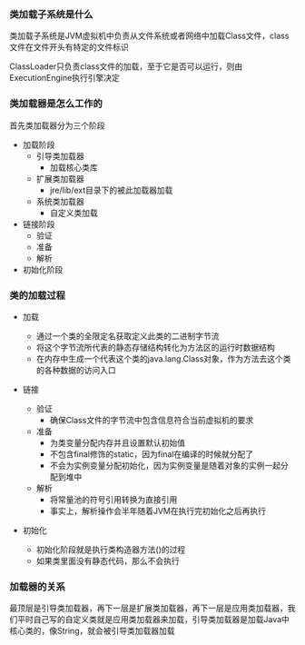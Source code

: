### 类加载子系统是什么

类加载子系统是JVM虚拟机中负责从文件系统或者网络中加载Class文件，class文件在文件开头有特定的文件标识

ClassLoader只负责class文件的加载，至于它是否可以运行，则由ExecutionEngine执行引擎决定

### 类加载器是怎么工作的

首先类加载器分为三个阶段

- 加载阶段
  - 引导类加载器
    - 加载核心类库
  - 扩展类加载器
    - jre/lib/ext目录下的被此加载器加载
  - 系统类加载器
    - 自定义类加载
- 链接阶段
  - 验证
  - 准备
  - 解析
- 初始化阶段

### 类的加载过程

- 加载
  - 通过一个类的全限定名获取定义此类的二进制字节流
  - 将这个字节流所代表的静态存储结构转化为方法区的运行时数据结构
  - 在内存中生成一个代表这个类的java.lang.Class对象，作为方法去这个类的各种数据的访问入口

- 链接
  - 验证
    - 确保Class文件的字节流中包含信息符合当前虚拟机的要求
  - 准备
    - 为类变量分配内存并且设置默认初始值
    - 不包含final修饰的static，因为final在编译的时候就分配了
    - 不会为实例变量分配初始化，因为实例变量是随着对象的实例一起分配到堆中
  - 解析
    - 将常量池的符号引用转换为直接引用
    - 事实上，解析操作会半年随着JVM在执行完初始化之后再执行

- 初始化
  
  - 初始化阶段就是执行类构造器方法<clinit>()的过程
  - 如果类里面没有静态代码，那么<init>不会执行
  
  

### 加载器的关系

最顶层是引导类加载器，再下一层是扩展类加载器，再下一层是应用类加载器，我们平时自己写的自定义类就是应用类加载器来加载，引导类加载器是加载Java中核心类的，像String，就会被引导类加载器加载